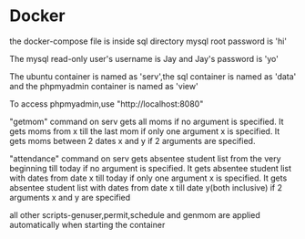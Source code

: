 # Docker
the docker-compose file is inside sql directory
mysql root password is 'hi'

The mysql read-only user's username is Jay and Jay's password is 'yo'

The ubuntu container is named as 'serv',the sql container is named as 'data' and the phpmyadmin container is named as 'view'

To access phpmyadmin,use "http://localhost:8080"

"getmom" command on serv gets all moms if no argument is specified. It gets moms from x till the last mom if only one argument x is specified.
It gets moms between 2 dates x and y if 2 arguments are specified.

"attendance" command on serv gets absentee student list from the very beginning till today if no argument is specified. It gets absentee student list with dates from date x till today if only one argument x is specified. It gets absentee student list with dates from date x till date y(both inclusive) if 2 arguments x and y are specified

all other scripts-genuser,permit,schedule and genmom are applied automatically when starting the container

